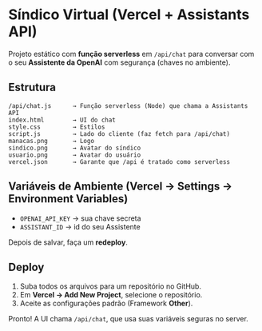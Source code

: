 # Síndico Virtual (Vercel + Assistants API)

Projeto estático com **função serverless** em `/api/chat` para conversar com o seu **Assistente da OpenAI** com segurança (chaves no ambiente).

## Estrutura
```
/api/chat.js      → Função serverless (Node) que chama a Assistants API
index.html        → UI do chat
style.css         → Estilos
script.js         → Lado do cliente (faz fetch para /api/chat)
manacas.png       → Logo
sindico.png       → Avatar do síndico
usuario.png       → Avatar do usuário
vercel.json       → Garante que /api é tratado como serverless
```

## Variáveis de Ambiente (Vercel → Settings → Environment Variables)
- `OPENAI_API_KEY` → sua chave secreta
- `ASSISTANT_ID` → id do seu Assistente

Depois de salvar, faça um **redeploy**.

## Deploy
1. Suba todos os arquivos para um repositório no GitHub.
2. Em **Vercel → Add New Project**, selecione o repositório.
3. Aceite as configurações padrão (Framework **Other**).

Pronto! A UI chama `/api/chat`, que usa suas variáveis seguras no server.
